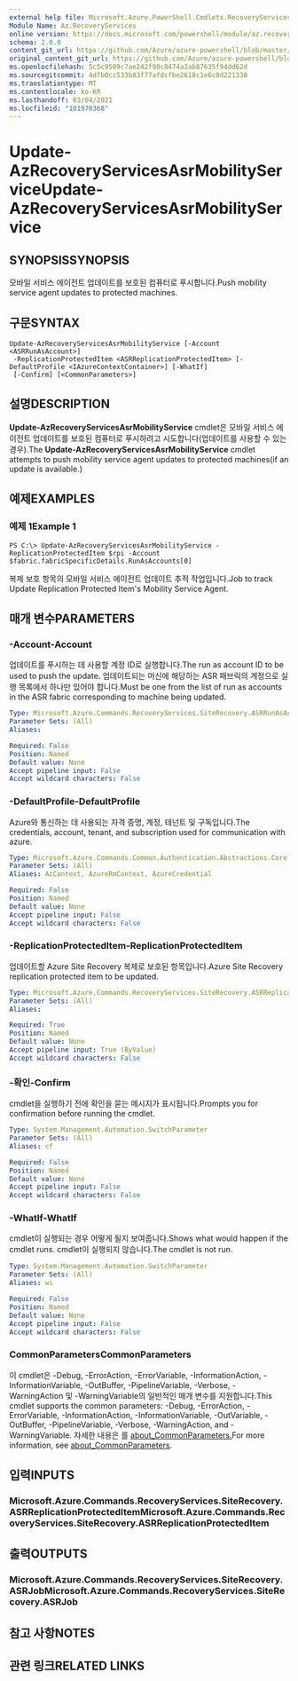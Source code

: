 ```yaml
---
external help file: Microsoft.Azure.PowerShell.Cmdlets.RecoveryServices.SiteRecovery.dll-Help.xml
Module Name: Az.RecoveryServices
online version: https://docs.microsoft.com/powershell/module/az.recoveryservices/update-azrecoveryservicesasrmobilityservice
schema: 2.0.0
content_git_url: https://github.com/Azure/azure-powershell/blob/master/src/RecoveryServices/RecoveryServices/help/Update-AzRecoveryServicesAsrMobilityService.md
original_content_git_url: https://github.com/Azure/azure-powershell/blob/master/src/RecoveryServices/RecoveryServices/help/Update-AzRecoveryServicesAsrMobilityService.md
ms.openlocfilehash: 5c5c9509c7ae242f98c8474a2ab87635f94dd62d
ms.sourcegitcommit: 4dfb0cc533b83f77afdcfbe2618c1e6c8d221330
ms.translationtype: MT
ms.contentlocale: ko-KR
ms.lasthandoff: 03/04/2021
ms.locfileid: "101970368"
---
```

# <span data-ttu-id="c328b-101">Update-AzRecoveryServicesAsrMobilityService</span><span class="sxs-lookup"><span data-stu-id="c328b-101">Update-AzRecoveryServicesAsrMobilityService</span></span>

## <span data-ttu-id="c328b-102">SYNOPSIS</span><span class="sxs-lookup"><span data-stu-id="c328b-102">SYNOPSIS</span></span>
<span data-ttu-id="c328b-103">모바일 서비스 에이전트 업데이트를 보호된 컴퓨터로 푸시합니다.</span><span class="sxs-lookup"><span data-stu-id="c328b-103">Push mobility service agent updates to protected machines.</span></span>

## <span data-ttu-id="c328b-104">구문</span><span class="sxs-lookup"><span data-stu-id="c328b-104">SYNTAX</span></span>

```
Update-AzRecoveryServicesAsrMobilityService [-Account <ASRRunAsAccount>]
 -ReplicationProtectedItem <ASRReplicationProtectedItem> [-DefaultProfile <IAzureContextContainer>] [-WhatIf]
 [-Confirm] [<CommonParameters>]
```

## <span data-ttu-id="c328b-105">설명</span><span class="sxs-lookup"><span data-stu-id="c328b-105">DESCRIPTION</span></span>
<span data-ttu-id="c328b-106">**Update-AzRecoveryServicesAsrMobilityService** cmdlet은 모바일 서비스 에이전트 업데이트를 보호된 컴퓨터로 푸시하려고 시도합니다(업데이트를 사용할 수 있는 경우).</span><span class="sxs-lookup"><span data-stu-id="c328b-106">The **Update-AzRecoveryServicesAsrMobilityService** cmdlet attempts to push mobility service agent updates to protected machines(if an update is available.)</span></span>

## <span data-ttu-id="c328b-107">예제</span><span class="sxs-lookup"><span data-stu-id="c328b-107">EXAMPLES</span></span>

### <span data-ttu-id="c328b-108">예제 1</span><span class="sxs-lookup"><span data-stu-id="c328b-108">Example 1</span></span>
```
PS C:\> Update-AzRecoveryServicesAsrMobilityService -ReplicationProtectedItem $rpi -Account $fabric.fabricSpecificDetails.RunAsAccounts[0]
```

<span data-ttu-id="c328b-109">복제 보호 항목의 모바일 서비스 에이전트 업데이트 추적 작업입니다.</span><span class="sxs-lookup"><span data-stu-id="c328b-109">Job to track Update Replication Protected Item's Mobility Service Agent.</span></span>

## <span data-ttu-id="c328b-110">매개 변수</span><span class="sxs-lookup"><span data-stu-id="c328b-110">PARAMETERS</span></span>

### <span data-ttu-id="c328b-111">-Account</span><span class="sxs-lookup"><span data-stu-id="c328b-111">-Account</span></span>
<span data-ttu-id="c328b-112">업데이트를 푸시하는 데 사용할 계정 ID로 실행합니다.</span><span class="sxs-lookup"><span data-stu-id="c328b-112">The run as account ID to be used to push the update.</span></span> <span data-ttu-id="c328b-113">업데이트되는 머신에 해당하는 ASR 패브릭의 계정으로 실행 목록에서 하나만 있어야 합니다.</span><span class="sxs-lookup"><span data-stu-id="c328b-113">Must be one from the list of run as accounts in the ASR fabric corresponding to machine being updated.</span></span>

```yaml
Type: Microsoft.Azure.Commands.RecoveryServices.SiteRecovery.ASRRunAsAccount
Parameter Sets: (All)
Aliases:

Required: False
Position: Named
Default value: None
Accept pipeline input: False
Accept wildcard characters: False
```

### <span data-ttu-id="c328b-114">-DefaultProfile</span><span class="sxs-lookup"><span data-stu-id="c328b-114">-DefaultProfile</span></span>
<span data-ttu-id="c328b-115">Azure와 통신하는 데 사용되는 자격 증명, 계정, 테넌트 및 구독입니다.</span><span class="sxs-lookup"><span data-stu-id="c328b-115">The credentials, account, tenant, and subscription used for communication with azure.</span></span>

```yaml
Type: Microsoft.Azure.Commands.Common.Authentication.Abstractions.Core.IAzureContextContainer
Parameter Sets: (All)
Aliases: AzContext, AzureRmContext, AzureCredential

Required: False
Position: Named
Default value: None
Accept pipeline input: False
Accept wildcard characters: False
```

### <span data-ttu-id="c328b-116">-ReplicationProtectedItem</span><span class="sxs-lookup"><span data-stu-id="c328b-116">-ReplicationProtectedItem</span></span>
<span data-ttu-id="c328b-117">업데이트할 Azure Site Recovery 복제로 보호된 항목입니다.</span><span class="sxs-lookup"><span data-stu-id="c328b-117">Azure Site Recovery replication protected item to be updated.</span></span>

```yaml
Type: Microsoft.Azure.Commands.RecoveryServices.SiteRecovery.ASRReplicationProtectedItem
Parameter Sets: (All)
Aliases:

Required: True
Position: Named
Default value: None
Accept pipeline input: True (ByValue)
Accept wildcard characters: False
```

### <span data-ttu-id="c328b-118">-확인</span><span class="sxs-lookup"><span data-stu-id="c328b-118">-Confirm</span></span>
<span data-ttu-id="c328b-119">cmdlet을 실행하기 전에 확인을 묻는 메시지가 표시됩니다.</span><span class="sxs-lookup"><span data-stu-id="c328b-119">Prompts you for confirmation before running the cmdlet.</span></span>

```yaml
Type: System.Management.Automation.SwitchParameter
Parameter Sets: (All)
Aliases: cf

Required: False
Position: Named
Default value: None
Accept pipeline input: False
Accept wildcard characters: False
```

### <span data-ttu-id="c328b-120">-WhatIf</span><span class="sxs-lookup"><span data-stu-id="c328b-120">-WhatIf</span></span>
<span data-ttu-id="c328b-121">cmdlet이 실행되는 경우 어떻게 될지 보여줍니다.</span><span class="sxs-lookup"><span data-stu-id="c328b-121">Shows what would happen if the cmdlet runs.</span></span> <span data-ttu-id="c328b-122">cmdlet이 실행되지 않습니다.</span><span class="sxs-lookup"><span data-stu-id="c328b-122">The cmdlet is not run.</span></span>

```yaml
Type: System.Management.Automation.SwitchParameter
Parameter Sets: (All)
Aliases: wi

Required: False
Position: Named
Default value: None
Accept pipeline input: False
Accept wildcard characters: False
```

### <span data-ttu-id="c328b-123">CommonParameters</span><span class="sxs-lookup"><span data-stu-id="c328b-123">CommonParameters</span></span>
<span data-ttu-id="c328b-124">이 cmdlet은 -Debug, -ErrorAction, -ErrorVariable, -InformationAction, -InformationVariable, -OutBuffer, -PipelineVariable, -Verbose, -WarningAction 및 -WarningVariable의 일반적인 매개 변수를 지원합니다.</span><span class="sxs-lookup"><span data-stu-id="c328b-124">This cmdlet supports the common parameters: -Debug, -ErrorAction, -ErrorVariable, -InformationAction, -InformationVariable, -OutVariable, -OutBuffer, -PipelineVariable, -Verbose, -WarningAction, and -WarningVariable.</span></span> <span data-ttu-id="c328b-125">자세한 내용은 를 [about_CommonParameters.](http://go.microsoft.com/fwlink/?LinkID=113216)</span><span class="sxs-lookup"><span data-stu-id="c328b-125">For more information, see [about_CommonParameters](http://go.microsoft.com/fwlink/?LinkID=113216).</span></span>

## <span data-ttu-id="c328b-126">입력</span><span class="sxs-lookup"><span data-stu-id="c328b-126">INPUTS</span></span>

### <span data-ttu-id="c328b-127">Microsoft.Azure.Commands.RecoveryServices.SiteRecovery.ASRReplicationProtectedItem</span><span class="sxs-lookup"><span data-stu-id="c328b-127">Microsoft.Azure.Commands.RecoveryServices.SiteRecovery.ASRReplicationProtectedItem</span></span>

## <span data-ttu-id="c328b-128">출력</span><span class="sxs-lookup"><span data-stu-id="c328b-128">OUTPUTS</span></span>

### <span data-ttu-id="c328b-129">Microsoft.Azure.Commands.RecoveryServices.SiteRecovery.ASRJob</span><span class="sxs-lookup"><span data-stu-id="c328b-129">Microsoft.Azure.Commands.RecoveryServices.SiteRecovery.ASRJob</span></span>

## <span data-ttu-id="c328b-130">참고 사항</span><span class="sxs-lookup"><span data-stu-id="c328b-130">NOTES</span></span>

## <span data-ttu-id="c328b-131">관련 링크</span><span class="sxs-lookup"><span data-stu-id="c328b-131">RELATED LINKS</span></span>
